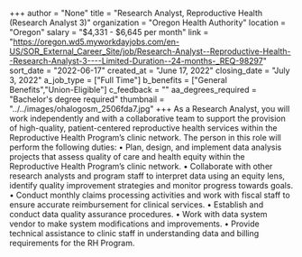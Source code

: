 +++
author = "None"
title = "Research Analyst, Reproductive Health (Research Analyst 3)"
organization = "Oregon Health Authority"
location = "Oregon"
salary = "$4,331 - $6,645 per month"
link = "https://oregon.wd5.myworkdayjobs.com/en-US/SOR_External_Career_Site/job/Research-Analyst--Reproductive-Health--Research-Analyst-3----Limited-Duration--24-months-_REQ-98297"
sort_date = "2022-06-17"
created_at = "June 17, 2022"
closing_date = "July 3, 2022"
a_job_type = ["Full Time"]
b_benefits = ["General Benefits","Union-Eligible"]
c_feedback = ""
aa_degrees_required = "Bachelor's degree required"
thumbnail = "../../images/ohalogosm_2506fda7.jpg"
+++
As a Research Analyst, you will work independently and with a collaborative team to support the provision of high-quality, patient-centered reproductive health services within the Reproductive Health Program’s clinic network. The person in this role will perform the following duties:
•	Plan, design, and implement data analysis projects that assess quality of care and health equity within the Reproductive Health Program’s clinic network.
•	Collaborate with other research analysts and program staff to interpret data using an equity lens, identify quality improvement strategies and monitor progress towards goals.
•	Conduct monthly claims processing activities and work with fiscal staff to ensure accurate reimbursement for clinical services.
•	Establish and conduct data quality assurance procedures.
•	Work with data system vendor to make system modifications and improvements.
•	Provide technical assistance to clinic staff in understanding data and billing requirements for the RH Program.
